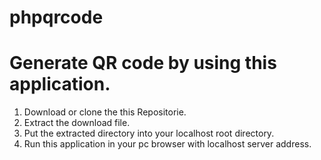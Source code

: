 # phpqrcode

# Generate QR code by using this application.

1. Download or clone the this Repositorie. 
2. Extract the download file.
3. Put the extracted directory into your localhost root directory. 
4. Run this application in your pc browser with localhost server address.

